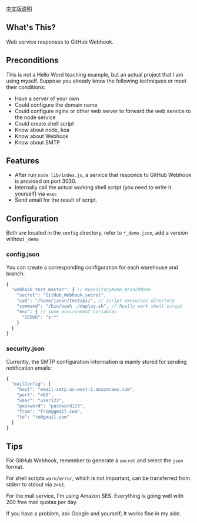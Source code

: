 [中文版说明](./README_cn.md)

## What's This?

Web service responses to GitHub Webhook.

## Preconditions

This is not a Hello Word teaching example, but an actual project that I am using myself. Suppose you already know the following techniques or meet their conditions:

- Have a server of your own
- Could configure the domain name
- Could configure nginx or other web server to forward the web service to the node service
- Could create shell script
- Know about node, koa
- Know about Webhook
- Know about SMTP

## Features

- After run `node lib/index.js`, a service that responds to GitHub Webhook is provided on port 3030.
- Internally call the actual working shell script (you need to write it yourself) via `exec`
- Send email for the result of script.

## Configuration

Both are located in the `config` directory, refer to `*_demo.json`, add a version without `_demo`

### config.json

You can create a corresponding configuration for each warehouse and branch:

```js
{
  "webhook-test_master": { // RepositoryName_BranchName
    "secret": "GitHub_Webhook_secret",
    "cwd": "/home/jason/testapi/", // script execution directory
    "command": "/bin/bash ./deploy.sh", // Really work shell script
    "env": { // some environment variables
      "DEBUG": "s:*"
    }
  }
}
```

### security.json

Currently, the SMTP configuration information is mainly stored for sending notification emails:

```js
{
  "mailConfig": {
    "host": "email-smtp.us-west-2.amazonaws.com",
    "port": "465",
    "user": "user123",
    "password": "password123",
    "from": "from@gmail.com",
    "to": "to@gmail.com"
  }
}
```

## Tips

For GitHub Webhook, remember to generate a `secret` and select the `json` format.

For shell scripts `warn/error`, which is not important, can be transferred from stderr to stdout via `2>&1`.

For the mail service, I'm using Amazon SES. Everything is going well with 200 free mail quotas per day.

If you have a problem, ask Google and yourself; It works fine in my side.